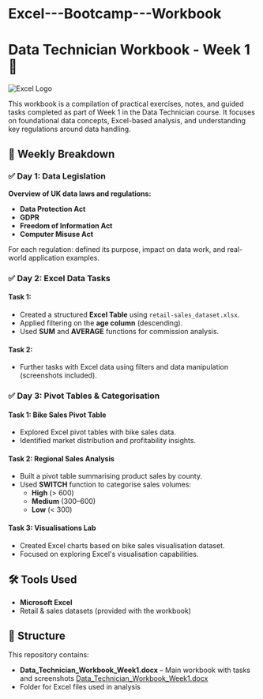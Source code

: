 # Excel---Bootcamp---Workbook
# Data Technician Workbook - Week 1 📘 

![Excel Logo](https://upload.wikimedia.org/wikipedia/commons/4/43/Excel_2013_logo.svg)

This workbook is a compilation of practical exercises, notes, and guided tasks completed as part of Week 1 in the Data Technician course. It focuses on foundational data concepts, Excel-based analysis, and understanding key regulations around data handling.

## 📅 Weekly Breakdown

### ✅ Day 1: Data Legislation
**Overview of UK data laws and regulations:**
- **Data Protection Act**
- **GDPR**
- **Freedom of Information Act**
- **Computer Misuse Act**

For each regulation: defined its purpose, impact on data work, and real-world application examples.

### ✅ Day 2: Excel Data Tasks
#### Task 1:
- Created a structured **Excel Table** using `retail-sales_dataset.xlsx`.
- Applied filtering on the **age column** (descending).
- Used **SUM** and **AVERAGE** functions for commission analysis.

#### Task 2:
- Further tasks with Excel data using filters and data manipulation (screenshots included).

### ✅ Day 3: Pivot Tables & Categorisation
#### Task 1: Bike Sales Pivot Table
- Explored Excel pivot tables with bike sales data.
- Identified market distribution and profitability insights.

#### Task 2: Regional Sales Analysis
- Built a pivot table summarising product sales by county.
- Used **SWITCH** function to categorise sales volumes:
    - **High** (> 600)
    - **Medium** (300–600)
    - **Low** (< 300)

#### Task 3: Visualisations Lab
- Created Excel charts based on bike sales visualisation dataset.
- Focused on exploring Excel's visualisation capabilities.

## 🛠 Tools Used
- **Microsoft Excel**
- Retail & sales datasets (provided with the workbook)

## 📂 Structure
This repository contains:
- **Data_Technician_Workbook_Week1.docx** – Main workbook with tasks and screenshots
 [Data_Technician_Workbook_Week1.docx](https://github.com/user-attachments/files/19800816/Data_Technician_Workbook_Week1.docx)
- Folder for Excel files used in analysis


